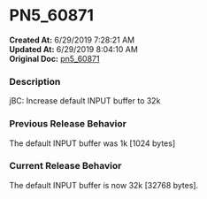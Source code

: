# PN5_60871

**Created At:** 6/29/2019 7:28:21 AM  
**Updated At:** 6/29/2019 8:04:10 AM  
**Original Doc:** [pn5_60871](https://docs.jbase.com/61286-5-7-3-release-notes/pn5_60871)  


### Description

jBC: Increase default INPUT buffer to 32k



### Previous Release Behavior

The default INPUT buffer was 1k [1024 bytes]



### Current Release Behavior

The default INPUT buffer is now 32k [32768 bytes].
